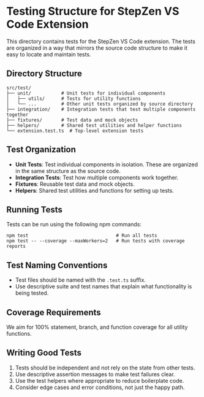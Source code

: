 # Testing Structure for StepZen VS Code Extension

This directory contains tests for the StepZen VS Code extension. The tests are organized in a way that mirrors the source code structure to make it easy to locate and maintain tests.

## Directory Structure

```
src/test/
├── unit/           # Unit tests for individual components
│   ├── utils/      # Tests for utility functions
│   └── ...         # Other unit tests organized by source directory
├── integration/    # Integration tests that test multiple components together
├── fixtures/       # Test data and mock objects
├── helpers/        # Shared test utilities and helper functions
└── extension.test.ts  # Top-level extension tests
```

## Test Organization

- **Unit Tests**: Test individual components in isolation. These are organized in the same structure as the source code.
- **Integration Tests**: Test how multiple components work together.
- **Fixtures**: Reusable test data and mock objects.
- **Helpers**: Shared test utilities and functions for setting up tests.

## Running Tests

Tests can be run using the following npm commands:

```
npm test                                # Run all tests
npm test -- --coverage --maxWorkers=2   # Run tests with coverage reports
```

## Test Naming Conventions

- Test files should be named with the `.test.ts` suffix.
- Use descriptive suite and test names that explain what functionality is being tested.

## Coverage Requirements

We aim for 100% statement, branch, and function coverage for all utility functions.

## Writing Good Tests

1. Tests should be independent and not rely on the state from other tests.
2. Use descriptive assertion messages to make test failures clear.
3. Use the test helpers where appropriate to reduce boilerplate code.
4. Consider edge cases and error conditions, not just the happy path.